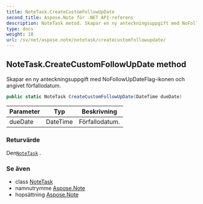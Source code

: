 ```yaml
---
title: NoteTask.CreateCustomFollowUpDate
second_title: Aspose.Note för .NET API-referens
description: NoteTask metod. Skapar en ny anteckningsuppgift med NoFollowUpDateFlagikonen och angivet förfallodatum.
type: docs
weight: 10
url: /sv/net/aspose.note/notetask/createcustomfollowupdate/
---
```

## NoteTask.CreateCustomFollowUpDate method

Skapar en ny anteckningsuppgift med NoFollowUpDateFlag-ikonen och angivet förfallodatum.

```csharp
public static NoteTask CreateCustomFollowUpDate(DateTime dueDate)
```

| Parameter | Typ | Beskrivning |
| --- | --- | --- |
| dueDate | DateTime | Förfallodatum. |

### Returvärde

Den[`NoteTask`](../) .

### Se även

* class [NoteTask](../)
* namnutrymme [Aspose.Note](../../notetask/)
* hopsättning [Aspose.Note](../../../)


